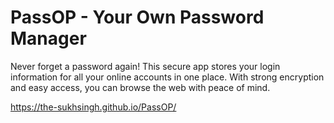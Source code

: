 # PassOP - Your Own Password Manager

Never forget a password again! This secure app stores your login information for all your online accounts in one place. With strong encryption and easy access, you can browse the web with peace of mind.

https://the-sukhsingh.github.io/PassOP/